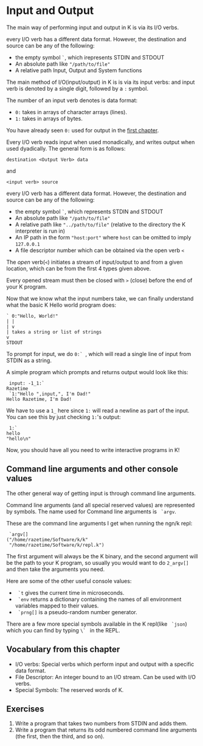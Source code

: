 # Input and Output

The main way of performing input and output in K is via its I/O verbs. 

every I/O verb has a different data format. However, the destination and source can be any of the following:

- the empty symbol `` ` ``, which irepresents STDIN and STDOUT
- An absolute path like `"/path/to/file"`
- A relative path Input, Output and System functions

The main method of I/O(input/output) in K is is via its input verbs: and input verb is denoted by a single digit, followed by a `:` symbol.

The number of an input verb denotes is data format:

- `0:` takes in arrays of character arrays (lines).
- `1:` takes in arrays of bytes.

<!-- The most commonly used I/O verbs are `0:` and `1:`. -->
You have already seen `0:` used for output in the [first chapter](pt1.md).

Every I/O verb reads input when used monadically, and writes output when used dyadically. The general form is as follows:

`destination <Output Verb> data`

and

`<input verb> source`

every I/O verb has a different data format. However, the destination and source can be any of the following:

- the empty symbol `` ` ``, which represents STDIN and STDOUT
- An absolute path like `"/path/to/file"`
- A relative path like `"../path/to/file"` (relative to the directory the K interpreter is run in)
- An IP path in the form `"host:port"` where `host` can be omitted to imply `127.0.0.1`
- A file descriptor number which can be obtained via the open verb `<`

The *open* verb(`<`) initiates a stream of input/output to and from a given location,
which can be from the first 4 types given above.

Every opened stream must then be closed with `>` (close) before the end of your K program.


Now that we know what the input numbers take, we can finally understand what the basic K Hello world program does:

```
` 0:"Hello, World!"
| |
| v
| takes a string or list of strings
v
STDOUT
```

To prompt for input, we do ``0:` ``, which will read a single line of input from STDIN as a string.

A simple program which prompts and returns output would look like this:
```
 input: -1_1:`
Razetime
 `1:"Hello ",input,", I'm Dad!"
Hello Razetime, I'm Dad!
```

We have to use a `1_` here since `1:` will read a newline as part of the input. You can see this by just checking `1:`'s output:

```
 1:`
hello
"hello\n"
```

Now, you should have all you need to write interactive programs in K!

## Command line arguments and other console values
The other general way of getting input is through command line arguments.

Command line arguments (and all special reserved values) are represented by symbols. The name used for Command line arguments is `` `argv``.

These are the command line arguments I get when running the ngn/k repl:

```
 `argv[]
("/home/razetime/Software/k/k"
 "/home/razetime/Software/k/repl.k")
```

The first argument will always be the K binary, and the second argument will be the path to your K program, so usually you would want to do `2_argv[]` and then take the arguments you need.

Here are some of the other useful console values:

- `` `t`` gives the current time in microseconds.
- `` `env`` returns a dictionary containing the names of all environment variables mapped to their values.
- `` `prng[]`` is a pseudo-random number generator.

There are a few more special symbols available in the K repl(like `` `json``) which you can find by typing ``\` `` in the REPL.

## Vocabulary from this chapter
- I/O verbs: Special verbs which perform input and output with a specific data format.
- File Descriptor: An integer bound to an I/O stream. Can be used with I/O verbs.
- Special Symbols: The reserved words of K.

## Exercises
1. Write a program that takes two numbers from STDIN and adds them.
2. Write a program that returns its odd numbered command line arguments (the first, then the third, and so on).

